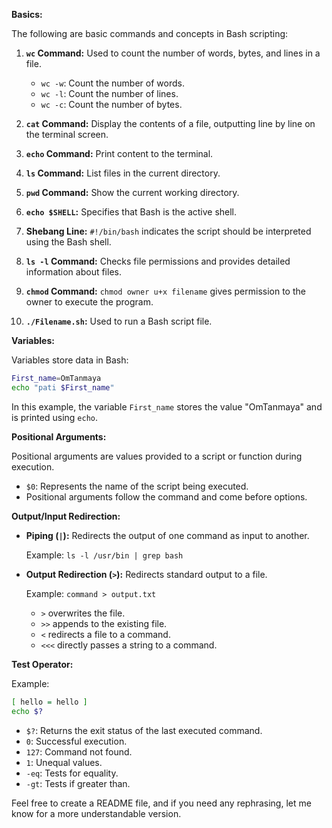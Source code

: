 **Basics:**

The following are basic commands and concepts in Bash scripting:

1. **`wc` Command:** Used to count the number of words, bytes, and lines in a file.

   - `wc -w`: Count the number of words.
   - `wc -l`: Count the number of lines.
   - `wc -c`: Count the number of bytes.

2. **`cat` Command:** Display the contents of a file, outputting line by line on the terminal screen.

3. **`echo` Command:** Print content to the terminal.

4. **`ls` Command:** List files in the current directory.

5. **`pwd` Command:** Show the current working directory.

6. **`echo $SHELL`:** Specifies that Bash is the active shell.

7. **Shebang Line:** `#!/bin/bash` indicates the script should be interpreted using the Bash shell.

8. **`ls -l` Command:** Checks file permissions and provides detailed information about files.

9. **`chmod` Command:** `chmod owner u+x filename` gives permission to the owner to execute the program.

10. **`./Filename.sh`:** Used to run a Bash script file.

**Variables:**

Variables store data in Bash:

```bash
First_name=OmTanmaya
echo "pati $First_name"
```

In this example, the variable `First_name` stores the value "OmTanmaya" and is printed using `echo`.

**Positional Arguments:**

Positional arguments are values provided to a script or function during execution.

- `$0`: Represents the name of the script being executed.
- Positional arguments follow the command and come before options.

**Output/Input Redirection:**

- **Piping (`|`):** Redirects the output of one command as input to another.
  
  Example: `ls -l /usr/bin | grep bash`

- **Output Redirection (`>`):** Redirects standard output to a file.

  Example: `command > output.txt`

  - `>` overwrites the file.
  - `>>` appends to the existing file.
  - `<` redirects a file to a command.
  - `<<<` directly passes a string to a command.

**Test Operator:**

Example:

```bash
[ hello = hello ]
echo $?
```

- `$?`: Returns the exit status of the last executed command.
- `0`: Successful execution.
- `127`: Command not found.
- `1`: Unequal values.
- `-eq`: Tests for equality.
- `-gt`: Tests if greater than.

Feel free to create a README file, and if you need any rephrasing, let me know for a more understandable version.